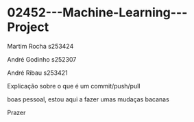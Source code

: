 # 02452---Machine-Learning---Project

Martim Rocha s253424

André Godinho s252307

André Ribau s253421

Explicação sobre o que é um commit/push/pull

boas pessoal, estou aqui a fazer umas mudaças bacanas

Prazer



